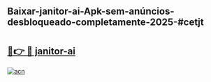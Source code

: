 ## Baixar-janitor-ai-Apk-sem-anúncios-desbloqueado-completamente-2025-#cetjt

# <h2><a href="https://ainizakaria.my?title=janitor-ai&ref=20M">🔗👉 🔴 janitor-ai</a></h2>

[![acn](https://github.com/user-attachments/assets/0f9c940e-d8b0-45ae-aac7-cd30a18b3e1c)](https://ainizakaria.my?title=janitor-ai&ref=20M)

